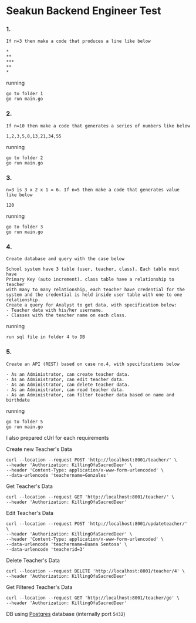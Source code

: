 # Seakun Backend Engineer Test

### 1. 

```
If n=3 then make a code that produces a line like below

*
**
***
**
*
```

running

```
go to folder 1
go run main.go
```


### 2. 

```
If n=10 then make a code that generates a series of numbers like below

1,2,3,5,8,13,21,34,55

```

running

```
go to folder 2
go run main.go
```

### 3.

```
n=3 is 3 x 2 x 1 = 6. If n=5 then make a code that generates value like below

120
```

running

```
go to folder 3
go run main.go
```

### 4.

```
Create database and query with the case below

School system have 3 table (user, teacher, class). Each table must have
Primary Key (auto increment). class table have a relationship to teacher
with many to many relationship, each teacher have credential for the
system and the credential is held inside user table with one to one
relationship.
Create a query for Analyst to get data, with specification below:
- Teacher data with his/her username.
- Classes with the teacher name on each class.
```

running

```
run sql file in folder 4 to DB
```

### 5.

```
Create an API (REST) based on case no.4, with specifications below

- As an Administrator, can create teacher data.
- As an Administrator, can edit teacher data.
- As an Administrator, can delete teacher data.
- As an Administrator, can read teacher data.
- As an Administrator, can filter teacher data based on name and
birthdate

```

running

```
go to folder 5
go run main.go
```

I also prepared cUrl for each requirements

Create new Teacher's Data

```
curl --location --request POST 'http://localhost:8001/teacher/' \
--header 'Authorization: KillingOfaSacredDeer' \
--header 'Content-Type: application/x-www-form-urlencoded' \
--data-urlencode 'teachername=Gonzales'
```

Get Teacher's Data

```
curl --location --request GET 'http://localhost:8001/teacher/' \
--header 'Authorization: KillingOfaSacredDeer'
```

Edit Teacher's Data

```
curl --location --request POST 'http://localhost:8001/updateteacher/' \
--header 'Authorization: KillingOfaSacredDeer' \
--header 'Content-Type: application/x-www-form-urlencoded' \
--data-urlencode 'teachername=Buana Sentosa' \
--data-urlencode 'teacherid=3'
```

Delete Teacher's Data

```
curl --location --request DELETE 'http://localhost:8001/teacher/4' \
--header 'Authorization: KillingOfaSacredDeer'
```

Get Filtered Teacher's Data

```
curl --location --request GET 'http://localhost:8001/teacher/go' \
--header 'Authorization: KillingOfaSacredDeer'
```




DB using [Postgres](https://www.postgresql.org) database (internally port `5432`)

